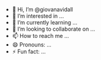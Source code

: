 - 👋 Hi, I’m @giovanavidall
- 👀 I’m interested in ...
- 🌱 I’m currently learning ...
- 💞️ I’m looking to collaborate on ...
- 📫 How to reach me ...
- 😄 Pronouns: ...
- ⚡ Fun fact: ...

<!---
giovanavidall/giovanavidall is a ✨ special ✨ repository because its `README.md` (this file) appears on your GitHub profile.
You can click the Preview link to take a look at your changes.
--->

